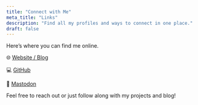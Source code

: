 ```yaml
---
title: "Connect with Me"
meta_title: "Links"
description: "Find all my profiles and ways to connect in one place."
draft: false
---
```


Here’s where you can find me online.

🌐 [Website / Blog](https://einhoernchen.dev)

💻 [GitHub](https://github.com/danhoernchen)

<!-- 🔗 [LinkedIn](https://linkedin.com/in/username)  -->

🐘 [Mastodon](https://mastodon.social/@danhoernchen)

<!-- 📝 [Newsletter](https://newsletter.yourdomain.com) -->

Feel free to reach out or just follow along with my projects and blog!
